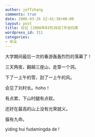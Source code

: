 ```yaml
---
author: jeffzhang
comments: true
date: 2006-03-26 12:41:38+00:00
layout: post
title: 日记 [2006年03月26日]平谷归来
wordpress_id: 311
categories:
- 毕业
---
```


大学期间最后一次的春游轰轰烈烈的落幕了！

三天两夜，翻越三座山，走穿一个洞。

下了一上午的雪，刮了一上午的风。

会见了刘村长。hoho！

有点累，下山时腿有点软。

还好在最高的山上没有光荣就义。

猫有九命。

yiding hui fudamingda de !
